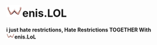 # ![image](./Public/icon.png)enis.LOL
**i just hate restrictions, Hate Restrictions TOGETHER With   
![image](./W_Readme.PNG)enis.LoL**

